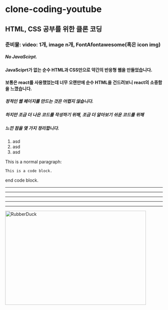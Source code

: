 # clone-coding-youtube


## HTML, CSS 공부를 위한 클론 코딩

### 준비물: video: 1개, image n개, FontAfontawesome(혹은 icon img)       
##### No JavaScirpt.

#### JavaSciprt가 없는 순수 HTML과 CSS만으로 약간의 반응형 웹을 만들었습니다.


#### 보통은 react를 사용했었는데 너무 오랜만에  순수 HTML을 건드려보니 react의 소중함을 느꼈습니다.













































##### 정적인 웹 페이지를 만드는 것은 어렵지 않습니다.
##### 하지만 조금 더 나은 코드를 작성하기 위해, 조금 더 알아보기 쉬운 코드를 위해
##### 느낀 점을 몇 가지 정리합니다.





1. asd
2. asd
3. asd


This is a normal paragraph:

    This is a code block.
    
end code block.


* * *

***

*****

- - -

---------------------------------------


<img src="/사진/img.png" width="450px" height="300px" title="px(픽셀) 크기 설정" alt="RubberDuck"></img>
